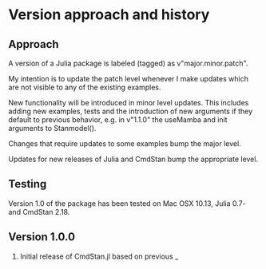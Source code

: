 # Version approach and history

## Approach

A version of a Julia package is labeled (tagged) as v"major.minor.patch".

My intention is to update the patch level whenever I make updates which are not visible to any of the existing examples.

New functionality will be introduced in minor level updates. This includes adding new examples, tests and the introduction of new arguments if they default to previous behavior, e.g. in v"1.1.0" the useMamba and init arguments to Stanmodel().

Changes that require updates to some examples bump the major level.

Updates for new releases of Julia and CmdStan bump the appropriate level.

## Testing

Version 1.0 of the package has been tested on Mac OSX 10.13, Julia 0.7- and CmdStan 2.18.

## Version 1.0.0

1. Initial release of CmdStan.jl based on previous 
_


